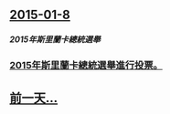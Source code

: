 ## [2015-01-8](/zh/news/2015/01/8/index.md)

##### 2015年斯里蘭卡總統選舉
### [ 2015年斯里蘭卡總統選舉進行投票。 ](/zh/news/2015/01/8/2015年斯里蘭卡總統選舉進行投票.md)
## [前一天...](/zh/news/2015/01/7/index.md)

